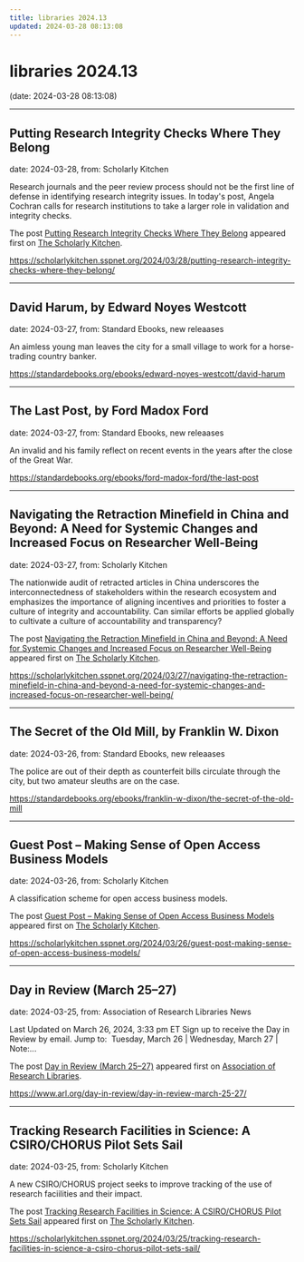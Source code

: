 ```yaml
---
title: libraries 2024.13
updated: 2024-03-28 08:13:08
---
```


# libraries 2024.13

(date: 2024-03-28 08:13:08)

---

## Putting Research Integrity Checks Where They Belong

date: 2024-03-28, from: Scholarly Kitchen

<p>Research journals and the peer review process should not be the first line of defense in identifying research integrity issues. In today's post, Angela Cochran calls for research institutions to take a larger role in validation and integrity checks.</p>
<p>The post <a href="https://scholarlykitchen.sspnet.org/2024/03/28/putting-research-integrity-checks-where-they-belong/">Putting Research Integrity Checks Where They Belong</a> appeared first on <a href="https://scholarlykitchen.sspnet.org">The Scholarly Kitchen</a>.</p>
 

<https://scholarlykitchen.sspnet.org/2024/03/28/putting-research-integrity-checks-where-they-belong/>

---

## David Harum, by Edward Noyes Westcott

date: 2024-03-27, from: Standard Ebooks, new releaases

An aimless young man leaves the city for a small village to work for a horse-trading country banker. 

<https://standardebooks.org/ebooks/edward-noyes-westcott/david-harum>

---

## The Last Post, by Ford Madox Ford

date: 2024-03-27, from: Standard Ebooks, new releaases

An invalid and his family reflect on recent events in the years after the close of the Great War. 

<https://standardebooks.org/ebooks/ford-madox-ford/the-last-post>

---

## Navigating the Retraction Minefield in China and Beyond: A Need for Systemic Changes and Increased Focus on Researcher Well-Being

date: 2024-03-27, from: Scholarly Kitchen

<p>The nationwide audit of retracted articles in China underscores the interconnectedness of stakeholders within the research ecosystem and emphasizes the importance of aligning incentives and priorities to foster a culture of integrity and accountability. Can similar efforts be applied globally to cultivate a culture of accountability and transparency?  </p>
<p>The post <a href="https://scholarlykitchen.sspnet.org/2024/03/27/navigating-the-retraction-minefield-in-china-and-beyond-a-need-for-systemic-changes-and-increased-focus-on-researcher-well-being/">Navigating the Retraction Minefield in China and Beyond: A Need for Systemic Changes and Increased Focus on Researcher Well-Being</a> appeared first on <a href="https://scholarlykitchen.sspnet.org">The Scholarly Kitchen</a>.</p>
 

<https://scholarlykitchen.sspnet.org/2024/03/27/navigating-the-retraction-minefield-in-china-and-beyond-a-need-for-systemic-changes-and-increased-focus-on-researcher-well-being/>

---

## The Secret of the Old Mill, by Franklin W. Dixon

date: 2024-03-26, from: Standard Ebooks, new releaases

The police are out of their depth as counterfeit bills circulate through the city, but two amateur sleuths are on the case. 

<https://standardebooks.org/ebooks/franklin-w-dixon/the-secret-of-the-old-mill>

---

## Guest Post – Making Sense of Open Access Business Models

date: 2024-03-26, from: Scholarly Kitchen

<p>A classification scheme for open access business models.</p>
<p>The post <a href="https://scholarlykitchen.sspnet.org/2024/03/26/guest-post-making-sense-of-open-access-business-models/">Guest Post – Making Sense of Open Access Business Models</a> appeared first on <a href="https://scholarlykitchen.sspnet.org">The Scholarly Kitchen</a>.</p>
 

<https://scholarlykitchen.sspnet.org/2024/03/26/guest-post-making-sense-of-open-access-business-models/>

---

## Day in Review (March 25–27)

date: 2024-03-25, from: Association of Research Libraries News

<p>Last Updated on March 26, 2024, 3:33 pm ET Sign up to receive the Day in Review by email. Jump to:  Tuesday, March 26 &#124; Wednesday, March 27 &#124; Note:...</p>
<p>The post <a href="https://www.arl.org/day-in-review/day-in-review-march-25-27/">Day in Review (March 25–27)</a> appeared first on <a href="https://www.arl.org">Association of Research Libraries</a>.</p>
 

<https://www.arl.org/day-in-review/day-in-review-march-25-27/>

---

## Tracking Research Facilities in Science: A CSIRO/CHORUS Pilot Sets Sail

date: 2024-03-25, from: Scholarly Kitchen

<p>A new CSIRO/CHORUS project seeks to improve tracking of the use of research faciilities and their impact.</p>
<p>The post <a href="https://scholarlykitchen.sspnet.org/2024/03/25/tracking-research-facilities-in-science-a-csiro-chorus-pilot-sets-sail/">Tracking Research Facilities in Science: A CSIRO/CHORUS Pilot Sets Sail</a> appeared first on <a href="https://scholarlykitchen.sspnet.org">The Scholarly Kitchen</a>.</p>
 

<https://scholarlykitchen.sspnet.org/2024/03/25/tracking-research-facilities-in-science-a-csiro-chorus-pilot-sets-sail/>

